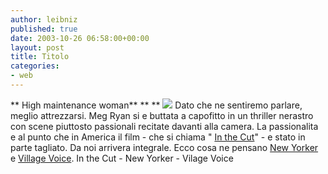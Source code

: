 ```yaml
---
author: leibniz
published: true
date: 2003-10-26 06:58:00+00:00
layout: post
title: Titolo
categories:
- web
---
```


   ** High maintenance woman**  **
**  ![](http://www.newyorker.com/images/main/031027mast_5_r12635_p198.jpg) Dato che ne sentiremo parlare, meglio attrezzarsi. Meg Ryan si e buttata a capofitto in un thriller nerastro con scene piuttosto passionali recitate davanti alla camera. La passionalita e al punto che in America il film - che si chiama " [ In the Cut](http://www.apple.com/trailers/sony_pictures/in_the_cut/)" - e stato in parte tagliato. Da noi arrivera integrale. Ecco cosa ne pensano  [ New Yorker ](http://www.newyorker.com/critics/cinema/?031027crci_cinema)e [ Village Voice](http://www.villagevoice.com/issues/0343/hoberman2.php).
In the Cut - New Yorker - Vilage Voice
